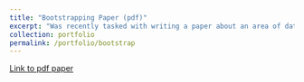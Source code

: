```yaml
---
title: "Bootstrapping Paper (pdf)"
excerpt: "Was recently tasked with writing a paper about an area of data science I would like to further explore. I've learnt about bootstrapping as a statistical concept for years now, yet never been sure how to justify applying the technique.'>"
collection: portfolio
permalink: /portfolio/bootstrap
---
```

[Link to pdf paper](files/Bootstrapping___Data_Science_portfolio-7.pdf)
